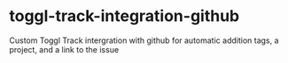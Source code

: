# toggl-track-integration-github
Custom Toggl Track intergration with github for automatic addition tags, a project, and a link to the issue
